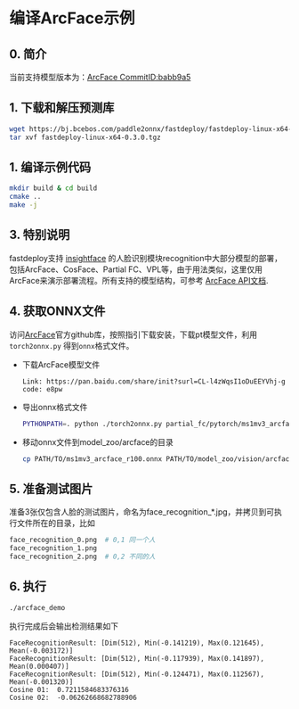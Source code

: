 # 编译ArcFace示例

## 0. 简介
当前支持模型版本为：[ArcFace CommitID:babb9a5](https://github.com/deepinsight/insightface/commit/babb9a5)

## 1. 下载和解压预测库
```bash
wget https://bj.bcebos.com/paddle2onnx/fastdeploy/fastdeploy-linux-x64-0.3.0.tgz
tar xvf fastdeploy-linux-x64-0.3.0.tgz
```

## 1. 编译示例代码
```bash
mkdir build & cd build
cmake ..
make -j
```

## 3. 特别说明  
fastdeploy支持 [insightface](https://github.com/deepinsight/insightface/tree/master/recognition) 的人脸识别模块recognition中大部分模型的部署，包括ArcFace、CosFace、Partial FC、VPL等，由于用法类似，这里仅用ArcFace来演示部署流程。所有支持的模型结构，可参考 [ArcFace API文档](../api.md).

## 4. 获取ONNX文件

访问[ArcFace](https://github.com/deepinsight/insightface/tree/master/recognition/arcface_torch)官方github库，按照指引下载安装，下载pt模型文件，利用 `torch2onnx.py` 得到`onnx`格式文件。

* 下载ArcFace模型文件
  ```
  Link: https://pan.baidu.com/share/init?surl=CL-l4zWqsI1oDuEEYVhj-g code: e8pw  
  ```

* 导出onnx格式文件
  ```bash
  PYTHONPATH=. python ./torch2onnx.py partial_fc/pytorch/ms1mv3_arcface_r100_fp16/backbone.pth --output ms1mv3_arcface_r100.onnx --network r100 --simplify 1
  ```
* 移动onnx文件到model_zoo/arcface的目录
  ```bash
  cp PATH/TO/ms1mv3_arcface_r100.onnx PATH/TO/model_zoo/vision/arcface/
  ```


## 5. 准备测试图片
准备3张仅包含人脸的测试图片，命名为face_recognition_*.jpg，并拷贝到可执行文件所在的目录，比如
```bash
face_recognition_0.png  # 0,1 同一个人
face_recognition_1.png
face_recognition_2.png  # 0,2 不同的人
```

## 6. 执行
```bash
./arcface_demo
```

执行完成后会输出检测结果如下
```
FaceRecognitionResult: [Dim(512), Min(-0.141219), Max(0.121645), Mean(-0.003172)]
FaceRecognitionResult: [Dim(512), Min(-0.117939), Max(0.141897), Mean(0.000407)]
FaceRecognitionResult: [Dim(512), Min(-0.124471), Max(0.112567), Mean(-0.001320)]
Cosine 01:  0.7211584683376316
Cosine 02:  -0.06262668682788906
```
